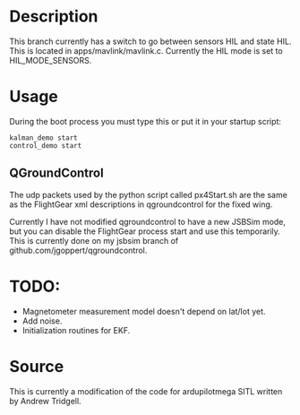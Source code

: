 # Description

This branch currently has a switch to go between 
sensors HIL and state HIL. This is located in apps/mavlink/mavlink.c.
Currently the HIL mode is set to HIL_MODE_SENSORS.

# Usage

During the boot process you must type this or put it in your startup script:
```
kalman_demo start
control_demo start
```
## QGroundControl

The udp packets used by the python script called px4Start.sh are the same as the FlightGear xml descriptions in qgroundcontrol for the fixed wing.

Currently I have not modified qgroundcontrol to have a new JSBSim mode, but you can disable the FlightGear process start and use this temporarily. This is currently done on my jsbsim branch of github.com/jgoppert/qgroundcontrol.

# TODO:

* Magnetometer measurement model doesn't depend on lat/lot yet.
* Add noise.
* Initialization routines for EKF.

# Source

This is currently a modification of the code for ardupilotmega SITL written by Andrew Tridgell.
